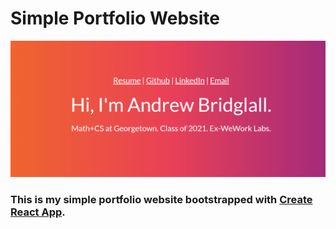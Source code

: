# Simple Portfolio Website

![Portfolio Screenshot](public/portfolio_screenshot.png?raw=true)

### This is my simple portfolio website bootstrapped with [Create React App](https://github.com/facebook/create-react-app).
